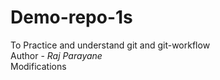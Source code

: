 # Demo-repo-1s
To Practice and understand git and git-workflow
<br>
Author - <i>Raj Parayane</i>
<br>
Modifications
